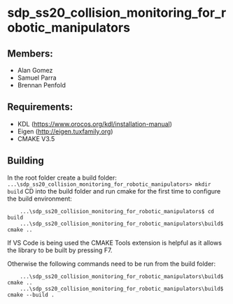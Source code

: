 # sdp_ss20_collision_monitoring_for_robotic_manipulators
## Members:
- Alan Gomez
- Samuel Parra
- Brennan Penfold


## Requirements:
- KDL (https://www.orocos.org/kdl/installation-manual)
- Eigen (http://eigen.tuxfamily.org)
- CMAKE V3.5


## Building
In the root folder create a build folder:
``` ...\sdp_ss20_collision_monitoring_for_robotic_manipulators> mkdir build```
CD into the build folder and run cmake for the first time to configure the build environment:
```
    ...\sdp_ss20_collision_monitoring_for_robotic_manipulators$ cd build
    ...\sdp_ss20_collision_monitoring_for_robotic_manipulators\build$ cmake ..
```
If VS Code is being used the CMAKE Tools extension is helpful as it allows the library to be
built by pressing F7.

Otherwise the following commands need to be run from the build folder:
```
    ...\sdp_ss20_collision_monitoring_for_robotic_manipulators\build$ cmake ..
    ...\sdp_ss20_collision_monitoring_for_robotic_manipulators\build$ cmake --build .
```
